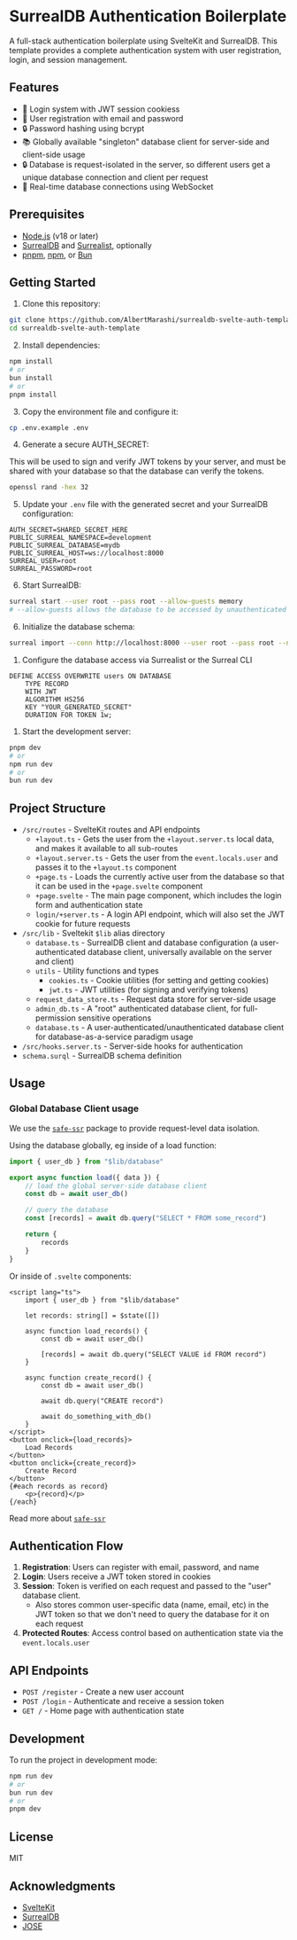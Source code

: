 # SurrealDB Authentication Boilerplate

A full-stack authentication boilerplate using SvelteKit and SurrealDB. This template provides a complete authentication system with user registration, login, and session management.

## Features

- 🔑 Login system with JWT session cookiess
- 📝 User registration with email and password
- 🔒 Password hashing using bcrypt
- 📚 Globally available "singleton" database client for server-side and client-side usage
- 🔒 Database is request-isolated in the server, so different users get a unique database connection and client per request
- 🔗 Real-time database connections using WebSocket

## Prerequisites

- [Node.js](https://nodejs.org/) (v18 or later)
- [SurrealDB](https://surrealdb.com/) and [Surrealist](https://surrealdb.com/surrealist), optionally
- [pnpm](https://pnpm.io/), [npm](https://www.npmjs.com/), or [Bun](https://bun.sh/)

## Getting Started

1. Clone this repository:
```bash
git clone https://github.com/AlbertMarashi/surrealdb-svelte-auth-template.git
cd surrealdb-svelte-auth-template
```

2. Install dependencies:
```bash
npm install
# or
bun install
# or
pnpm install
```

3. Copy the environment file and configure it:
```bash
cp .env.example .env
```

4. Generate a secure AUTH_SECRET:

This will be used to sign and verify JWT tokens by your server, and must be shared with your database so that the database can verify the tokens.

```bash
openssl rand -hex 32
```

5. Update your `.env` file with the generated secret and your SurrealDB configuration:
```env
AUTH_SECRET=SHARED_SECRET_HERE
PUBLIC_SURREAL_NAMESPACE=development
PUBLIC_SURREAL_DATABASE=mydb
PUBLIC_SURREAL_HOST=ws://localhost:8000
SURREAL_USER=root
SURREAL_PASSWORD=root
```

6. Start SurrealDB:
```bash
surreal start --user root --pass root --allow-guests memory
# --allow-guests allows the database to be accessed by unauthenticated users
```

6. Initialize the database schema:
```bash
surreal import --conn http://localhost:8000 --user root --pass root --ns development --db mydb schema.surql
```

1. Configure the database access via Surrealist or the Surreal CLI
```surql
DEFINE ACCESS OVERWRITE users ON DATABASE 
    TYPE RECORD 
    WITH JWT 
    ALGORITHM HS256 
    KEY "YOUR_GENERATED_SECRET" 
    DURATION FOR TOKEN 1w;
```

1. Start the development server:
```bash
pnpm dev
# or
npm run dev
# or
bun run dev
```

## Project Structure

- `/src/routes` - SvelteKit routes and API endpoints
  - `+layout.ts` - Gets the user from the `+layout.server.ts` local data, and makes it available to all sub-routes
  - `+layout.server.ts` - Gets the user from the `event.locals.user` and passes it to the `+layout.ts` component
  - `+page.ts` - Loads the currently active user from the database so that it can be used in the `+page.svelte` component
  - `+page.svelte` - The main page component, which includes the login form and authentication state
  - `login/+server.ts` - A login API endpoint, which will also set the JWT cookie for future requests
- `/src/lib` - Sveltekit `$lib` alias directory
  - `database.ts` - SurrealDB client and database configuration (a user-authenticated database client, universally available on the server and client)
  - `utils` - Utility functions and types
    - `cookies.ts` - Cookie utilities (for setting and getting cookies)
    - `jwt.ts` - JWT utilities (for signing and verifying tokens)
  - `request_data_store.ts` - Request data store for server-side usage
  - `admin_db.ts` - A "root" authenticated database client, for full-permission sensitive operations
  - `database.ts` - A user-authenticated/unauthenticated database client for database-as-a-service paradigm usage
- `/src/hooks.server.ts` - Server-side hooks for authentication
- `schema.surql` - SurrealDB schema definition


## Usage

### Global Database Client usage
We use the [`safe-ssr`](https://npmjs.com/safe-ssr) package to provide request-level data isolation.

Using the database globally, eg inside of a load function:
```ts
import { user_db } from "$lib/database"

export async function load({ data }) {
    // load the global server-side database client
    const db = await user_db()

    // query the database
    const [records] = await db.query("SELECT * FROM some_record")

    return {
        records
    }
}
```

Or inside of `.svelte` components:
```svelte
<script lang="ts">
    import { user_db } from "$lib/database"

    let records: string[] = $state([])

    async function load_records() {
        const db = await user_db()

        [records] = await db.query("SELECT VALUE id FROM record")
    }

    async function create_record() {
        const db = await user_db()

        await db.query("CREATE record")

        await do_something_with_db()
    }
</script>
<button onclick={load_records}>
    Load Records
</button>
<button onclick={create_record}>
    Create Record
</button>
{#each records as record}
    <p>{record}</p>
{/each}
```

Read more about [`safe-ssr`](https://npmjs.com/safe-ssr)

## Authentication Flow

1. **Registration**: Users can register with email, password, and name
2. **Login**: Users receive a JWT token stored in cookies
3. **Session**: Token is verified on each request and passed to the "user" database client.
   - Also stores common user-specific data (name, email, etc) in the JWT token so that we don't need to query the database for it on each request
4. **Protected Routes**: Access control based on authentication state via the `event.locals.user`

## API Endpoints

- `POST /register` - Create a new user account
- `POST /login` - Authenticate and receive a session token
- `GET /` - Home page with authentication state

## Development

To run the project in development mode:

```bash
npm run dev
# or
bun run dev
# or
pnpm dev
```

## License

MIT

## Acknowledgments

- [SvelteKit](https://kit.svelte.dev/)
- [SurrealDB](https://surrealdb.com/)
- [JOSE](https://github.com/panva/jose)